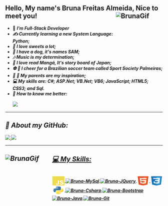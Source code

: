 ## Hello, My name's Bruna Freitas Almeida, Nice to meet you! <img align="right" alt="BrunaGif" height="150" width="150" src="https://share-cdn.picrew.me/shareImg/org/202108/338224_aKEZCSLq.png">  
- :woman: <i><b>I’m Full-Stack Developer<br/>
- :writing_hand: Currently learning a new System Language: Python; <br/>
- :cake: I love sweets a lot; <br/>
- :dog: I have a dog, it's names SAM; <br/>
- :notes: Music is my determination; <br/>
- :green_book: I love read Mangá, It's story board of Japan; <br/>
- :soccer: :green_heart: I cheer for a Brazilian soccer team called Sport Society Palmeiras; <br/>
- :older_woman: :older_man: My parents are my inspiration; <br/>
- :computer: My skills are: C#; ASP.Net; VB.Net; VB6; JavaScript; HTML5; CSS3; and Sql.<br/>
- :speech_balloon: How to know me better:
  <br/>
  <br/>
  <a href="https://www.linkedin.com/in/bruna-freitas-almeida-a14b01182/" target="_blank"><img src="https://img.shields.io/badge/-LinkedIn-%230077B5?style=for-the-badge&logo=linkedin&logoColor=white" target="_blank"></a>
<hr>

## :book: About my GitHub:
<div>
  <a href="https://github.com/brunafreit4s">
  <img height="180em" src="https://github-readme-stats.vercel.app/api?username=brunafreit4s&show_icons=true&theme=dracula&include_all_commits=true&count_private=true"/>
  <img height="180em" src="https://github-readme-stats.vercel.app/api/top-langs/?username=brunafreit4s&layout=compact&langs_count=7&theme=dracula"/>
</div> 
<hr>

## :computer: My Skills: <img align="left" alt="BrunaGif" height="150" width="150" src="https://share-cdn.picrew.me/shareImg/org/202108/338224_upe8xCSE.png">
<div style="display: inline_block"><br>
  <img align="center" alt="Bruna-Js" height="30" width="40" src="https://raw.githubusercontent.com/devicons/devicon/master/icons/javascript/javascript-plain.svg">
  <img align="center" alt="Bruna-MySql" height="30" width="40" src="https://img.icons8.com/fluency/48/000000/mysql-logo.png">
  <img align="center" alt="Bruna-JQuery" height="50" width="50" src="https://logodix.com/logo/941228.png">  
  <img align="center" alt="Bruna-HTML" height="30" width="40" src="https://raw.githubusercontent.com/devicons/devicon/master/icons/html5/html5-original.svg">
  <img align="center" alt="Bruna-CSS" height="30" width="40" src="https://raw.githubusercontent.com/devicons/devicon/master/icons/css3/css3-original.svg">
  <img align="center" alt="Bruna-Python" height="30" width="40" src="https://raw.githubusercontent.com/devicons/devicon/master/icons/python/python-original.svg">
  <img align="center" alt="Bruna-Csharp" height="30" width="30" src="https://img.icons8.com/color/48/000000/c-sharp-logo-2.png">
  <img align="center" alt="Bruna-Bootstrap" height="30" width="30" src="https://img.icons8.com/color/452/bootstrap.png">
  <img align="center" alt="Bruna-Java" height="40" width="40" src="https://cdn.icon-icons.com/icons2/2415/PNG/128/java_original_wordmark_logo_icon_146459.png">
  <img align="center" alt="Bruna-Git" height="40" width="40" src="https://cdn.icon-icons.com/icons2/2415/PNG/128/git_original_wordmark_logo_icon_146510.png">
</div>
